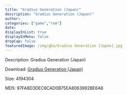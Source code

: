```yaml
---
title: "Gradius Generation (Japan)"
description: "Gradius Generation (Japan)"
author: 
categories: ["game","rom"]
date: 
displayInList: true
displayInMenu: false
dropCap: false
featuredImage: /img/gba/Gradius Generation [Japan].jpg
---
```


Description: Gradius Generation (Japan)

Download: <a style="text-decoration:underline;" href="https://mega.nz/#!7KJATApL!sTR6viCooGP7j73Rx8-H5qu8AUareQd3KwGL-hF9-fU" target = "_blank" rel = "nofollow" > Gradius Generation (Japan)</a>

Size: 4194304

MD5: 97FA8D3DEC6CAD0B75EA8063992BE6A6


